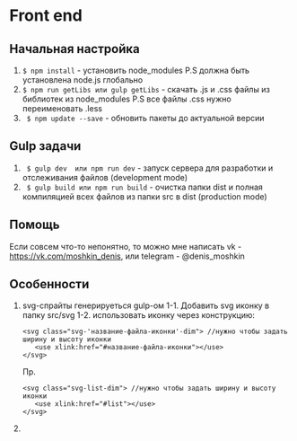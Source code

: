 # Front end

## Начальная настройка
1. `` $ npm install `` - установить node_modules P.S должна быть установлена node.js глобально
2. `` $ npm run getLibs или gulp getLibs `` - скачать .js и .css файлы из библиотек из node_modules P.S все файлы .css нужно переименовать .less
2. `` $ npm update --save`` - обновить пакеты до актуальной версии

## Gulp задачи
1. `` $ gulp dev  или npm run dev`` - запуск сервера для разработки и отслеживания файлов (development mode) 
2. `` $ gulp build или npm run build`` - очистка папки dist и полная компиляцией всех файлов из папки src в dist (production mode)

## Помощь
Если совсем что-то непонятно, то можно мне написать vk - https://vk.com/moshkin_denis, или telegram - @denis_moshkin

## Особенности

1. svg-спрайты генерируеться gulp-ом 
   1-1. Добавить svg иконку в папку src/svg
   1-2. использовать иконку через конструкцию: 
      ```
      <svg class="svg-'название-файла-иконки'-dim"> //нужно чтобы задать ширину и высоту иконки
         <use xlink:href="#название-файла-иконки"></use>
      </svg>
      ```
      Пр.
      ```
      <svg class="svg-list-dim"> //нужно чтобы задать ширину и высоту иконки
         <use xlink:href="#list"></use>
      </svg>
      ```
        
2. 
 

